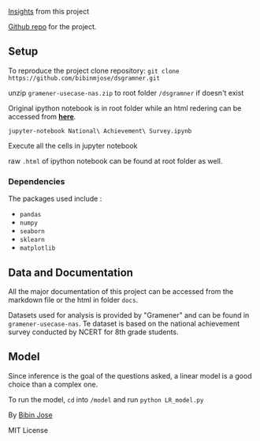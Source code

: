 [Insights](https://bibinmjose.github.io/dsgramner/)  from this project

[Github repo](https://github.com/bibinmjose/dsgramner) for the project.

## Setup

To reproduce the project clone repository: 
`git clone https://github.com/bibinmjose/dsgramner.git`

unzip `gramener-usecase-nas.zip` to root folder `/dsgramner` if doesn't exist

Original ipython notebook is in root folder while an html redering can be accessed from [**here**](https://bibinmjose.github.io/dsgramner/ipython_md/analysis.html).

`jupyter-notebook National\ Achievement\ Survey.ipynb`

Execute all the cells in jupyter notebook

raw `.html` of ipython notebook can be found at root folder as well.

### Dependencies
The packages used include :
* `pandas`
* `numpy`
* `seaborn`
* `sklearn`
* `matplotlib`


## Data and Documentation

All the major documentation of this project can be accessed from the markdown file or the html in folder `docs`.

Datasets used for analysis is provided by "Gramener" and can be found in `gramener-usecase-nas`. Te dataset is based on the national achievement survey conducted by NCERT for 8th grade students.

## Model

Since inference is the goal of the questions asked, a linear model is a good choice than a complex one.

To run the model, `cd` into `/model`
and run `python LR_model.py`

By [Bibin Jose](https://bibinmjose.github.io/)

MIT License